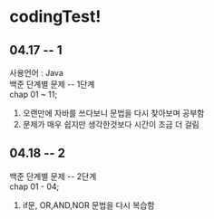 # codingTest!

## 04.17 -- 1

사용언어 : Java   
백준 단계별 문제 -- 1단계   
chap 01 ~ 11;
1. 오랜만에 자바를 쓰다보니 문법을 다시 찾아보며 공부함
2. 문제가 매우 쉽지만 생각한것보다 시간이 조금 더 걸림


## 04.18 -- 2   
백준 단계별 문제 -- 2단계   
chap 01 - 04;   
1. if문, OR,AND,NOR 문법을 다시 복습함   
